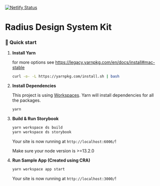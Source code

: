 [![Netlify Status](https://api.netlify.com/api/v1/badges/c05b0d40-0360-436e-9985-7d1ba3f9332c/deploy-status)](https://app.netlify.com/sites/radius-ds/deploys)

# Radius Design System Kit

### 🚀 Quick start

1.  **Install Yarn**

    for more options see https://legacy.yarnpkg.com/en/docs/install#mac-stable

    ```sh
    curl -o- -L https://yarnpkg.com/install.sh | bash
    ```

1.  **Install Dependencies**

    This project is using [Workspaces](https://legacy.yarnpkg.com/en/docs/workspaces). Yarn will install dependencies for all the packages.

    ```sh
    yarn
    ```

1.  **Build & Run Storybook**

    ```sh
    yarn workspace ds build
    yarn workspace ds storybook
    ```

    Your site is now running at `http://localhost:6006/`!

    Make sure your node version is >=13.2.0

1. **Run Sample App (Created using CRA)**

    ```sh
    yarn workspace app start
    ```

    Your site is now running at `http://localhost:3000/`!
